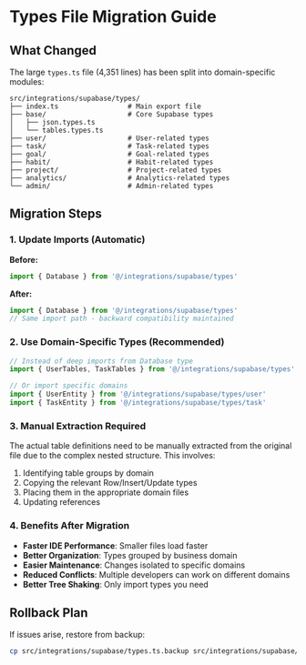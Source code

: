 # Types File Migration Guide

## What Changed

The large `types.ts` file (4,351 lines) has been split into domain-specific modules:

```
src/integrations/supabase/types/
├── index.ts                 # Main export file
├── base/                    # Core Supabase types
│   ├── json.types.ts
│   └── tables.types.ts
├── user/                    # User-related types
├── task/                    # Task-related types
├── goal/                    # Goal-related types
├── habit/                   # Habit-related types
├── project/                 # Project-related types
├── analytics/               # Analytics-related types
└── admin/                   # Admin-related types
```

## Migration Steps

### 1. Update Imports (Automatic)

**Before:**
```typescript
import { Database } from '@/integrations/supabase/types'
```

**After:**
```typescript
import { Database } from '@/integrations/supabase/types'
// Same import path - backward compatibility maintained
```

### 2. Use Domain-Specific Types (Recommended)

```typescript
// Instead of deep imports from Database type
import { UserTables, TaskTables } from '@/integrations/supabase/types'

// Or import specific domains
import { UserEntity } from '@/integrations/supabase/types/user'
import { TaskEntity } from '@/integrations/supabase/types/task'
```

### 3. Manual Extraction Required

The actual table definitions need to be manually extracted from the original file due to the complex nested structure. This involves:

1. Identifying table groups by domain
2. Copying the relevant Row/Insert/Update types
3. Placing them in the appropriate domain files
4. Updating references

### 4. Benefits After Migration

- **Faster IDE Performance**: Smaller files load faster
- **Better Organization**: Types grouped by business domain
- **Easier Maintenance**: Changes isolated to specific domains
- **Reduced Conflicts**: Multiple developers can work on different domains
- **Better Tree Shaking**: Only import types you need

## Rollback Plan

If issues arise, restore from backup:
```bash
cp src/integrations/supabase/types.ts.backup src/integrations/supabase/types.ts
```
